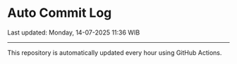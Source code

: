 # Auto Commit Log

Last updated: Monday, 14-07-2025 11:36 WIB

---

This repository is automatically updated every hour using GitHub Actions.
